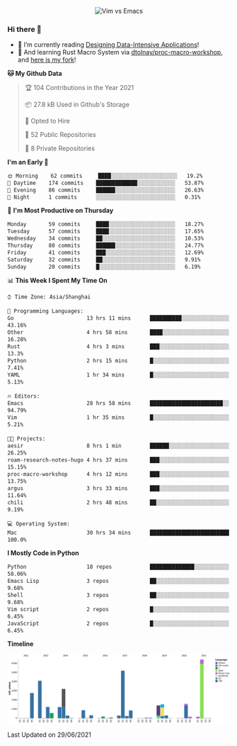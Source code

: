 <p align="center">
    <img src="https://gist.githubusercontent.com/coldnight/e696baffb094e71c96cb302118878eae/raw/40ea5053a6f66cc65f90f437e4173497da225958/banner.gif" alt="Vim vs Emacs" />
</p>

### Hi there 👋

- 📖 I’m currently reading [Designing Data-Intensive Applications](https://www.oreilly.com/library/view/designing-data-intensive-applications/9781491903063/)!
- 🌱 And learning Rust Macro System via [dtolnay/proc-macro-workshop](https://github.com/dtolnay/proc-macro-workshop), and [here is my fork](https://github.com/coldnight/proc-macro-workshop)!

<!--START_SECTION:waka-->
**🐱 My Github Data** 

> 🏆 104 Contributions in the Year 2021
 > 
> 📦 27.8 kB Used in Github's Storage 
 > 
> 💼 Opted to Hire
 > 
> 📜 52 Public Repositories 
 > 
> 🔑 8 Private Repositories  
 > 
**I'm an Early 🐤** 

```text
🌞 Morning    62 commits     ████░░░░░░░░░░░░░░░░░░░░░   19.2% 
🌆 Daytime    174 commits    █████████████░░░░░░░░░░░░   53.87% 
🌃 Evening    86 commits     ██████░░░░░░░░░░░░░░░░░░░   26.63% 
🌙 Night      1 commits      ░░░░░░░░░░░░░░░░░░░░░░░░░   0.31%

```
📅 **I'm Most Productive on Thursday** 

```text
Monday       59 commits     ████░░░░░░░░░░░░░░░░░░░░░   18.27% 
Tuesday      57 commits     ████░░░░░░░░░░░░░░░░░░░░░   17.65% 
Wednesday    34 commits     ██░░░░░░░░░░░░░░░░░░░░░░░   10.53% 
Thursday     80 commits     ██████░░░░░░░░░░░░░░░░░░░   24.77% 
Friday       41 commits     ███░░░░░░░░░░░░░░░░░░░░░░   12.69% 
Saturday     32 commits     ██░░░░░░░░░░░░░░░░░░░░░░░   9.91% 
Sunday       20 commits     █░░░░░░░░░░░░░░░░░░░░░░░░   6.19%

```


📊 **This Week I Spent My Time On** 

```text
⌚︎ Time Zone: Asia/Shanghai

💬 Programming Languages: 
Go                       13 hrs 11 mins      ██████████░░░░░░░░░░░░░░░   43.16% 
Other                    4 hrs 58 mins       ████░░░░░░░░░░░░░░░░░░░░░   16.28% 
Rust                     4 hrs 3 mins        ███░░░░░░░░░░░░░░░░░░░░░░   13.3% 
Python                   2 hrs 15 mins       █░░░░░░░░░░░░░░░░░░░░░░░░   7.41% 
YAML                     1 hr 34 mins        █░░░░░░░░░░░░░░░░░░░░░░░░   5.13%

🔥 Editors: 
Emacs                    28 hrs 58 mins      ███████████████████████░░   94.79% 
Vim                      1 hr 35 mins        █░░░░░░░░░░░░░░░░░░░░░░░░   5.21%

🐱‍💻 Projects: 
aesir                    8 hrs 1 min         ██████░░░░░░░░░░░░░░░░░░░   26.25% 
roam-research-notes-hugo 4 hrs 37 mins       ███░░░░░░░░░░░░░░░░░░░░░░   15.15% 
proc-macro-workshop      4 hrs 12 mins       ███░░░░░░░░░░░░░░░░░░░░░░   13.75% 
argus                    3 hrs 33 mins       ███░░░░░░░░░░░░░░░░░░░░░░   11.64% 
chili                    2 hrs 48 mins       ██░░░░░░░░░░░░░░░░░░░░░░░   9.19%

💻 Operating System: 
Mac                      30 hrs 34 mins      █████████████████████████   100.0%

```

**I Mostly Code in Python** 

```text
Python                   18 repos            ██████████████░░░░░░░░░░░   58.06% 
Emacs Lisp               3 repos             ██░░░░░░░░░░░░░░░░░░░░░░░   9.68% 
Shell                    3 repos             ██░░░░░░░░░░░░░░░░░░░░░░░   9.68% 
Vim script               2 repos             █░░░░░░░░░░░░░░░░░░░░░░░░   6.45% 
JavaScript               2 repos             █░░░░░░░░░░░░░░░░░░░░░░░░   6.45%

```


**Timeline**

![Chart not found](https://raw.githubusercontent.com/coldnight/coldnight/master/charts/bar_graph.png) 


 Last Updated on 29/06/2021
<!--END_SECTION:waka-->
